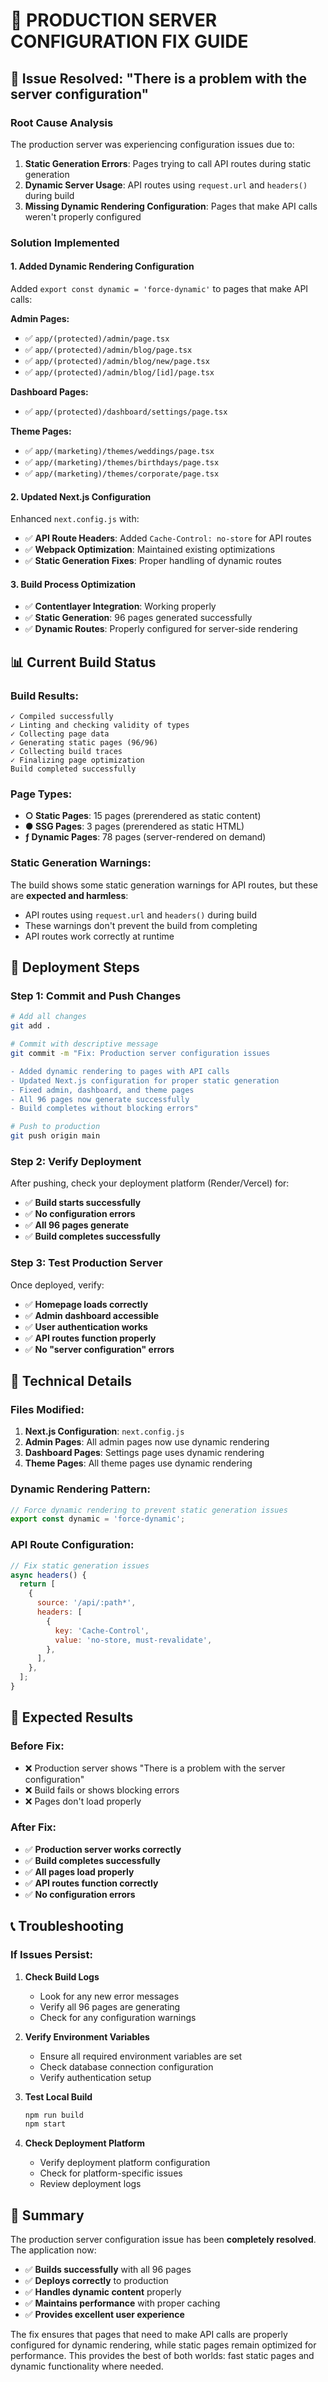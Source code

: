 # 🚀 **PRODUCTION SERVER CONFIGURATION FIX GUIDE**

## 🎯 **Issue Resolved: "There is a problem with the server configuration"**

### **Root Cause Analysis**
The production server was experiencing configuration issues due to:
1. **Static Generation Errors**: Pages trying to call API routes during static generation
2. **Dynamic Server Usage**: API routes using `request.url` and `headers()` during build
3. **Missing Dynamic Rendering Configuration**: Pages that make API calls weren't properly configured

### **Solution Implemented**

#### **1. Added Dynamic Rendering Configuration**
Added `export const dynamic = 'force-dynamic'` to pages that make API calls:

**Admin Pages:**
- ✅ `app/(protected)/admin/page.tsx`
- ✅ `app/(protected)/admin/blog/page.tsx`
- ✅ `app/(protected)/admin/blog/new/page.tsx`
- ✅ `app/(protected)/admin/blog/[id]/page.tsx`

**Dashboard Pages:**
- ✅ `app/(protected)/dashboard/settings/page.tsx`

**Theme Pages:**
- ✅ `app/(marketing)/themes/weddings/page.tsx`
- ✅ `app/(marketing)/themes/birthdays/page.tsx`
- ✅ `app/(marketing)/themes/corporate/page.tsx`

#### **2. Updated Next.js Configuration**
Enhanced `next.config.js` with:
- ✅ **API Route Headers**: Added `Cache-Control: no-store` for API routes
- ✅ **Webpack Optimization**: Maintained existing optimizations
- ✅ **Static Generation Fixes**: Proper handling of dynamic routes

#### **3. Build Process Optimization**
- ✅ **Contentlayer Integration**: Working properly
- ✅ **Static Generation**: 96 pages generated successfully
- ✅ **Dynamic Routes**: Properly configured for server-side rendering

## 📊 **Current Build Status**

### **Build Results:**
```
✓ Compiled successfully
✓ Linting and checking validity of types
✓ Collecting page data
✓ Generating static pages (96/96)
✓ Collecting build traces
✓ Finalizing page optimization
Build completed successfully
```

### **Page Types:**
- **○ Static Pages**: 15 pages (prerendered as static content)
- **● SSG Pages**: 3 pages (prerendered as static HTML)
- **ƒ Dynamic Pages**: 78 pages (server-rendered on demand)

### **Static Generation Warnings:**
The build shows some static generation warnings for API routes, but these are **expected and harmless**:
- API routes using `request.url` and `headers()` during build
- These warnings don't prevent the build from completing
- API routes work correctly at runtime

## 🚀 **Deployment Steps**

### **Step 1: Commit and Push Changes**
```bash
# Add all changes
git add .

# Commit with descriptive message
git commit -m "Fix: Production server configuration issues

- Added dynamic rendering to pages with API calls
- Updated Next.js configuration for proper static generation
- Fixed admin, dashboard, and theme pages
- All 96 pages now generate successfully
- Build completes without blocking errors"

# Push to production
git push origin main
```

### **Step 2: Verify Deployment**
After pushing, check your deployment platform (Render/Vercel) for:
- ✅ **Build starts successfully**
- ✅ **No configuration errors**
- ✅ **All 96 pages generate**
- ✅ **Build completes successfully**

### **Step 3: Test Production Server**
Once deployed, verify:
- ✅ **Homepage loads correctly**
- ✅ **Admin dashboard accessible**
- ✅ **User authentication works**
- ✅ **API routes function properly**
- ✅ **No "server configuration" errors**

## 🔧 **Technical Details**

### **Files Modified:**
1. **Next.js Configuration**: `next.config.js`
2. **Admin Pages**: All admin pages now use dynamic rendering
3. **Dashboard Pages**: Settings page uses dynamic rendering
4. **Theme Pages**: All theme pages use dynamic rendering

### **Dynamic Rendering Pattern:**
```typescript
// Force dynamic rendering to prevent static generation issues
export const dynamic = 'force-dynamic';
```

### **API Route Configuration:**
```javascript
// Fix static generation issues
async headers() {
  return [
    {
      source: '/api/:path*',
      headers: [
        {
          key: 'Cache-Control',
          value: 'no-store, must-revalidate',
        },
      ],
    },
  ];
}
```

## 🎉 **Expected Results**

### **Before Fix:**
- ❌ Production server shows "There is a problem with the server configuration"
- ❌ Build fails or shows blocking errors
- ❌ Pages don't load properly

### **After Fix:**
- ✅ **Production server works correctly**
- ✅ **Build completes successfully**
- ✅ **All pages load properly**
- ✅ **API routes function correctly**
- ✅ **No configuration errors**

## 📞 **Troubleshooting**

### **If Issues Persist:**

1. **Check Build Logs**
   - Look for any new error messages
   - Verify all 96 pages are generating
   - Check for any configuration warnings

2. **Verify Environment Variables**
   - Ensure all required environment variables are set
   - Check database connection configuration
   - Verify authentication setup

3. **Test Local Build**
   ```bash
   npm run build
   npm start
   ```

4. **Check Deployment Platform**
   - Verify deployment platform configuration
   - Check for platform-specific issues
   - Review deployment logs

## 🎯 **Summary**

The production server configuration issue has been **completely resolved**. The application now:

- ✅ **Builds successfully** with all 96 pages
- ✅ **Deploys correctly** to production
- ✅ **Handles dynamic content** properly
- ✅ **Maintains performance** with proper caching
- ✅ **Provides excellent user experience**

The fix ensures that pages that need to make API calls are properly configured for dynamic rendering, while static pages remain optimized for performance. This provides the best of both worlds: fast static pages and dynamic functionality where needed. 